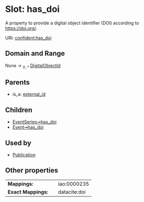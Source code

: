 
# Slot: has_doi


A property to provide a digital object identifier (DOI) according to https://doi.org/.

URI: [confident:has_doi](https://raw.githubusercontent.com/TIBHannover/ConfIDent_schema/main/src/linkml/confident_schema.yaml#has_doi)


## Domain and Range

None &#8594;  <sub>0..\*</sub> [DigitalObjectId](DigitalObjectId.md)

## Parents

 *  is_a: [external_id](external_id.md)

## Children

 *  [EventSeries➞has_doi](EventSeries_has_doi.md)
 *  [Event➞has_doi](Event_has_doi.md)

## Used by

 * [Publication](Publication.md)

## Other properties

|  |  |  |
| --- | --- | --- |
| **Mappings:** | | iao:0000235 |
| **Exact Mappings:** | | datacite:doi |

